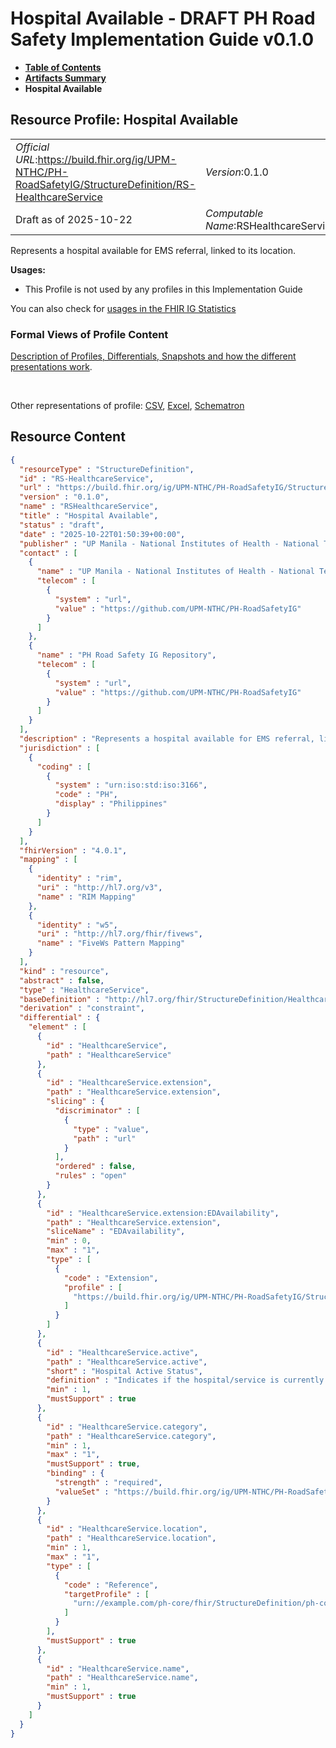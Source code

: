 # Hospital Available - DRAFT PH Road Safety Implementation Guide v0.1.0

* [**Table of Contents**](toc.md)
* [**Artifacts Summary**](artifacts.md)
* **Hospital Available**

## Resource Profile: Hospital Available 

| | |
| :--- | :--- |
| *Official URL*:https://build.fhir.org/ig/UPM-NTHC/PH-RoadSafetyIG/StructureDefinition/RS-HealthcareService | *Version*:0.1.0 |
| Draft as of 2025-10-22 | *Computable Name*:RSHealthcareService |

 
Represents a hospital available for EMS referral, linked to its location. 

**Usages:**

* This Profile is not used by any profiles in this Implementation Guide

You can also check for [usages in the FHIR IG Statistics](https://packages2.fhir.org/xig/example.fhir.ph.roadsafety|current/StructureDefinition/RS-HealthcareService)

### Formal Views of Profile Content

 [Description of Profiles, Differentials, Snapshots and how the different presentations work](http://build.fhir.org/ig/FHIR/ig-guidance/readingIgs.html#structure-definitions). 

 

Other representations of profile: [CSV](StructureDefinition-RS-HealthcareService.csv), [Excel](StructureDefinition-RS-HealthcareService.xlsx), [Schematron](StructureDefinition-RS-HealthcareService.sch) 



## Resource Content

```json
{
  "resourceType" : "StructureDefinition",
  "id" : "RS-HealthcareService",
  "url" : "https://build.fhir.org/ig/UPM-NTHC/PH-RoadSafetyIG/StructureDefinition/RS-HealthcareService",
  "version" : "0.1.0",
  "name" : "RSHealthcareService",
  "title" : "Hospital Available",
  "status" : "draft",
  "date" : "2025-10-22T01:50:39+00:00",
  "publisher" : "UP Manila - National Institutes of Health - National Telehealth Center",
  "contact" : [
    {
      "name" : "UP Manila - National Institutes of Health - National Telehealth Center",
      "telecom" : [
        {
          "system" : "url",
          "value" : "https://github.com/UPM-NTHC/PH-RoadSafetyIG"
        }
      ]
    },
    {
      "name" : "PH Road Safety IG Repository",
      "telecom" : [
        {
          "system" : "url",
          "value" : "https://github.com/UPM-NTHC/PH-RoadSafetyIG"
        }
      ]
    }
  ],
  "description" : "Represents a hospital available for EMS referral, linked to its location.",
  "jurisdiction" : [
    {
      "coding" : [
        {
          "system" : "urn:iso:std:iso:3166",
          "code" : "PH",
          "display" : "Philippines"
        }
      ]
    }
  ],
  "fhirVersion" : "4.0.1",
  "mapping" : [
    {
      "identity" : "rim",
      "uri" : "http://hl7.org/v3",
      "name" : "RIM Mapping"
    },
    {
      "identity" : "w5",
      "uri" : "http://hl7.org/fhir/fivews",
      "name" : "FiveWs Pattern Mapping"
    }
  ],
  "kind" : "resource",
  "abstract" : false,
  "type" : "HealthcareService",
  "baseDefinition" : "http://hl7.org/fhir/StructureDefinition/HealthcareService",
  "derivation" : "constraint",
  "differential" : {
    "element" : [
      {
        "id" : "HealthcareService",
        "path" : "HealthcareService"
      },
      {
        "id" : "HealthcareService.extension",
        "path" : "HealthcareService.extension",
        "slicing" : {
          "discriminator" : [
            {
              "type" : "value",
              "path" : "url"
            }
          ],
          "ordered" : false,
          "rules" : "open"
        }
      },
      {
        "id" : "HealthcareService.extension:EDAvailability",
        "path" : "HealthcareService.extension",
        "sliceName" : "EDAvailability",
        "min" : 0,
        "max" : "1",
        "type" : [
          {
            "code" : "Extension",
            "profile" : [
              "https://build.fhir.org/ig/UPM-NTHC/PH-RoadSafetyIG/StructureDefinition/ed-availability"
            ]
          }
        ]
      },
      {
        "id" : "HealthcareService.active",
        "path" : "HealthcareService.active",
        "short" : "Hospital Active Status",
        "definition" : "Indicates if the hospital/service is currently active and accepting patients.",
        "min" : 1,
        "mustSupport" : true
      },
      {
        "id" : "HealthcareService.category",
        "path" : "HealthcareService.category",
        "min" : 1,
        "max" : "1",
        "mustSupport" : true,
        "binding" : {
          "strength" : "required",
          "valueSet" : "https://build.fhir.org/ig/UPM-NTHC/PH-RoadSafetyIG/ValueSet/rs-hospital-category"
        }
      },
      {
        "id" : "HealthcareService.location",
        "path" : "HealthcareService.location",
        "min" : 1,
        "max" : "1",
        "type" : [
          {
            "code" : "Reference",
            "targetProfile" : [
              "urn://example.com/ph-core/fhir/StructureDefinition/ph-core-location"
            ]
          }
        ],
        "mustSupport" : true
      },
      {
        "id" : "HealthcareService.name",
        "path" : "HealthcareService.name",
        "min" : 1,
        "mustSupport" : true
      }
    ]
  }
}

```
